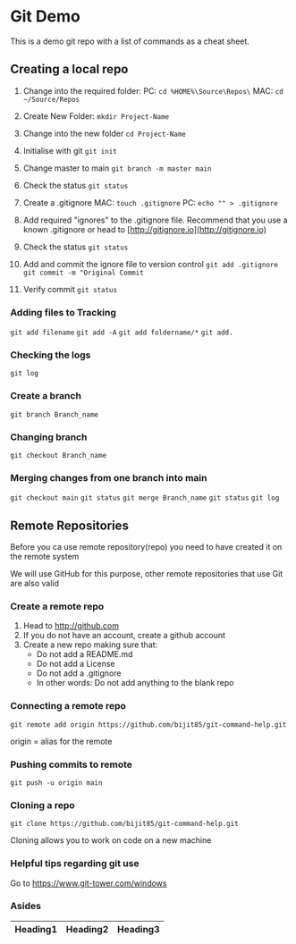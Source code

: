 # Git Demo

This is a demo git repo with a list of commands as a cheat sheet.

## Creating a local repo

1) Change into the required folder:
	PC: 
    ` cd %HOME%\Source\Repos\ `
	MAC:
    `cd ~/Source/Repos`

2) Create New Folder:
	`mkdir Project-Name`

3) Change into the new folder
	`cd Project-Name`
    
4) Initialise with git
	`git init`
    
5) Change master to main
	`git branch -m master main`

6) Check the status
	`git status`
    
7) Create a .gitignore
	MAC:
	`touch .gitignore`
    PC:
    `echo "" > .gitignore`
    
8) Add required "ignores" to the .gitignore file. Recommend that you use a known .gitignore or head to [http://gitignore.io](http://gitignore.io) 

9) Check the status
	`git status`
    
10) Add and commit the ignore file to version control
	`git add .gitignore`
     `git commit -m "Original Commit`
     
11) Verify commit
	`git status`
    
### Adding files to Tracking
`git add filename`
`git add -A`
`git add foldername/*`
`git add.`

### Checking the logs
`git log`

### Create a branch
`git branch Branch_name`

### Changing branch
`git checkout Branch_name`
    
### Merging changes from one branch into main
`git checkout main`
`git status`
`git merge Branch_name`
`git status`
`git log`

## Remote Repositories
Before you ca use remote repository(repo) you need to have created it on the remote system

We will use GitHub for this purpose, other remote repositories that use Git are also valid

### Create a remote repo
1) Head to http://github.com
2) If you do not have an account, create a github account
3) Create a new repo making sure that:
	- Do not add a README.md
	- Do not add a License
	- Do not add a .gitignore
	- In other words: Do not add anything to the blank repo

### Connecting a remote repo
`git remote add origin https://github.com/bijit85/git-command-help.git`

origin = alias for the remote

### Pushing commits to remote
`git push -u origin main`

### Cloning a repo
`git clone https://github.com/bijit85/git-command-help.git`

Cloning allows you to work on code on a new machine

### Helpful tips regarding git use
Go to https://www.git-tower.com/windows

### Asides
| Heading1 | Heading2 | Heading3|
|----------|----------|---------|